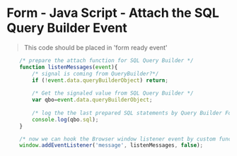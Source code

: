 # Form - Java Script - Attach the SQL Query Builder Event

> This code should be placed in 'form ready event'

```js
    /* prepare the attach function for SQL Query Builder */
    function listenMessages(event){
        /* signal is coming from QueryBuilder?*/    
        if (!event.data.queryBuilderObject) return; 
        
        /* Get the signaled value from SQL Query Builder */    
        var qbo=event.data.queryBuilderObject;
        
        /* log the the last prepared SQL statements by Query Builder Form */
        console.log(qbo.sql);
    }

    /* now we can hook the Browser window listener event by custom function */
    window.addEventListener('message', listenMessages, false);
 ```
